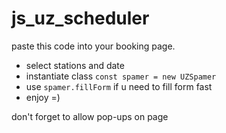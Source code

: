 # js_uz_scheduler
paste this code into your booking page.

 - select stations and date
 - instantiate class ```const spamer = new UZSpamer```
 - use ```spamer.fillForm``` if u need to fill form fast
 - enjoy =)

don't forget to allow pop-ups on page

